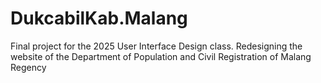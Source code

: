 # DukcabilKab.Malang
Final project for the 2025 User Interface Design class. Redesigning the website of the Department of Population and Civil Registration of Malang Regency
